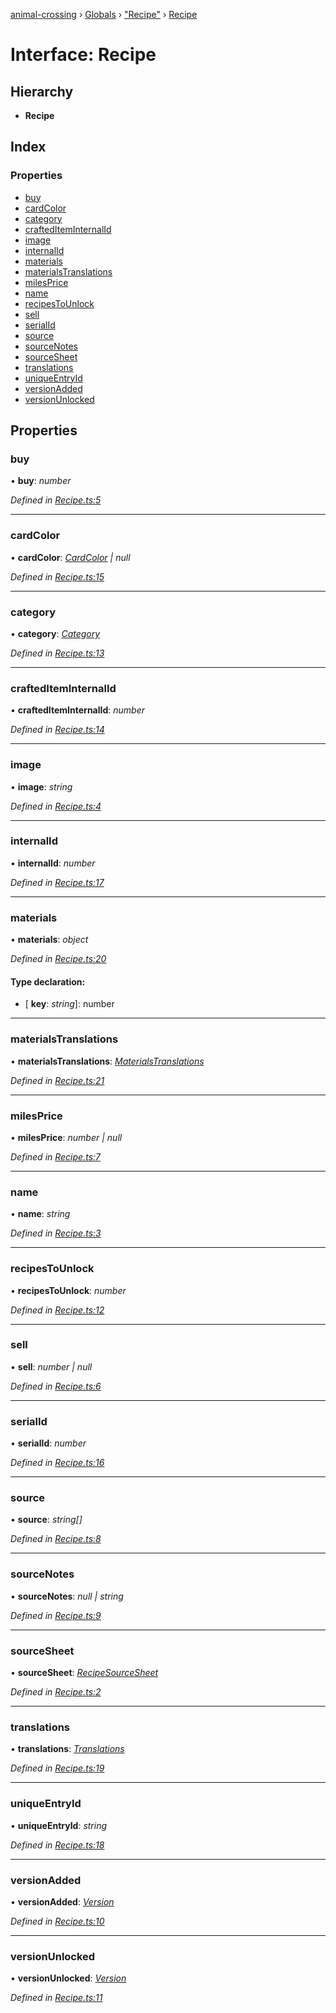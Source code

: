 [animal-crossing](../README.md) › [Globals](../globals.md) › ["Recipe"](../modules/_recipe_.md) › [Recipe](_recipe_.recipe.md)

# Interface: Recipe

## Hierarchy

* **Recipe**

## Index

### Properties

* [buy](_recipe_.recipe.md#buy)
* [cardColor](_recipe_.recipe.md#cardcolor)
* [category](_recipe_.recipe.md#category)
* [craftedItemInternalId](_recipe_.recipe.md#craftediteminternalid)
* [image](_recipe_.recipe.md#image)
* [internalId](_recipe_.recipe.md#internalid)
* [materials](_recipe_.recipe.md#materials)
* [materialsTranslations](_recipe_.recipe.md#materialstranslations)
* [milesPrice](_recipe_.recipe.md#milesprice)
* [name](_recipe_.recipe.md#name)
* [recipesToUnlock](_recipe_.recipe.md#recipestounlock)
* [sell](_recipe_.recipe.md#sell)
* [serialId](_recipe_.recipe.md#serialid)
* [source](_recipe_.recipe.md#source)
* [sourceNotes](_recipe_.recipe.md#sourcenotes)
* [sourceSheet](_recipe_.recipe.md#sourcesheet)
* [translations](_recipe_.recipe.md#translations)
* [uniqueEntryId](_recipe_.recipe.md#uniqueentryid)
* [versionAdded](_recipe_.recipe.md#versionadded)
* [versionUnlocked](_recipe_.recipe.md#versionunlocked)

## Properties

###  buy

• **buy**: *number*

*Defined in [Recipe.ts:5](https://github.com/Norviah/animal-crossing/blob/4ac4ba9/module/types/Recipe.ts#L5)*

___

###  cardColor

• **cardColor**: *[CardColor](../enums/_recipe_.cardcolor.md) | null*

*Defined in [Recipe.ts:15](https://github.com/Norviah/animal-crossing/blob/4ac4ba9/module/types/Recipe.ts#L15)*

___

###  category

• **category**: *[Category](../enums/_recipe_.category.md)*

*Defined in [Recipe.ts:13](https://github.com/Norviah/animal-crossing/blob/4ac4ba9/module/types/Recipe.ts#L13)*

___

###  craftedItemInternalId

• **craftedItemInternalId**: *number*

*Defined in [Recipe.ts:14](https://github.com/Norviah/animal-crossing/blob/4ac4ba9/module/types/Recipe.ts#L14)*

___

###  image

• **image**: *string*

*Defined in [Recipe.ts:4](https://github.com/Norviah/animal-crossing/blob/4ac4ba9/module/types/Recipe.ts#L4)*

___

###  internalId

• **internalId**: *number*

*Defined in [Recipe.ts:17](https://github.com/Norviah/animal-crossing/blob/4ac4ba9/module/types/Recipe.ts#L17)*

___

###  materials

• **materials**: *object*

*Defined in [Recipe.ts:20](https://github.com/Norviah/animal-crossing/blob/4ac4ba9/module/types/Recipe.ts#L20)*

#### Type declaration:

* \[ **key**: *string*\]: number

___

###  materialsTranslations

• **materialsTranslations**: *[MaterialsTranslations](_recipe_.materialstranslations.md)*

*Defined in [Recipe.ts:21](https://github.com/Norviah/animal-crossing/blob/4ac4ba9/module/types/Recipe.ts#L21)*

___

###  milesPrice

• **milesPrice**: *number | null*

*Defined in [Recipe.ts:7](https://github.com/Norviah/animal-crossing/blob/4ac4ba9/module/types/Recipe.ts#L7)*

___

###  name

• **name**: *string*

*Defined in [Recipe.ts:3](https://github.com/Norviah/animal-crossing/blob/4ac4ba9/module/types/Recipe.ts#L3)*

___

###  recipesToUnlock

• **recipesToUnlock**: *number*

*Defined in [Recipe.ts:12](https://github.com/Norviah/animal-crossing/blob/4ac4ba9/module/types/Recipe.ts#L12)*

___

###  sell

• **sell**: *number | null*

*Defined in [Recipe.ts:6](https://github.com/Norviah/animal-crossing/blob/4ac4ba9/module/types/Recipe.ts#L6)*

___

###  serialId

• **serialId**: *number*

*Defined in [Recipe.ts:16](https://github.com/Norviah/animal-crossing/blob/4ac4ba9/module/types/Recipe.ts#L16)*

___

###  source

• **source**: *string[]*

*Defined in [Recipe.ts:8](https://github.com/Norviah/animal-crossing/blob/4ac4ba9/module/types/Recipe.ts#L8)*

___

###  sourceNotes

• **sourceNotes**: *null | string*

*Defined in [Recipe.ts:9](https://github.com/Norviah/animal-crossing/blob/4ac4ba9/module/types/Recipe.ts#L9)*

___

###  sourceSheet

• **sourceSheet**: *[RecipeSourceSheet](../enums/_recipe_.recipesourcesheet.md)*

*Defined in [Recipe.ts:2](https://github.com/Norviah/animal-crossing/blob/4ac4ba9/module/types/Recipe.ts#L2)*

___

###  translations

• **translations**: *[Translations](_recipe_.translations.md)*

*Defined in [Recipe.ts:19](https://github.com/Norviah/animal-crossing/blob/4ac4ba9/module/types/Recipe.ts#L19)*

___

###  uniqueEntryId

• **uniqueEntryId**: *string*

*Defined in [Recipe.ts:18](https://github.com/Norviah/animal-crossing/blob/4ac4ba9/module/types/Recipe.ts#L18)*

___

###  versionAdded

• **versionAdded**: *[Version](../enums/_recipe_.version.md)*

*Defined in [Recipe.ts:10](https://github.com/Norviah/animal-crossing/blob/4ac4ba9/module/types/Recipe.ts#L10)*

___

###  versionUnlocked

• **versionUnlocked**: *[Version](../enums/_recipe_.version.md)*

*Defined in [Recipe.ts:11](https://github.com/Norviah/animal-crossing/blob/4ac4ba9/module/types/Recipe.ts#L11)*
